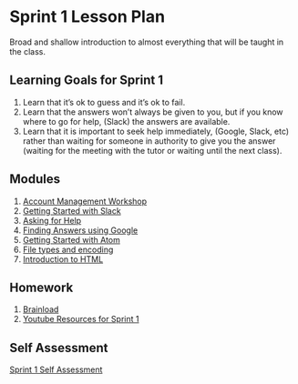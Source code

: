 # Sprint 1 Lesson Plan
Broad and shallow introduction to almost everything that will be taught in the class.

## Learning Goals for Sprint 1
1. Learn that it’s ok to guess and it’s ok to fail.
2. Learn that the answers won’t always be given to you, but if you know where to go for help, (Slack) the answers are available.
3. Learn that it is important to seek help immediately, (Google, Slack, etc) rather than waiting for someone in authority to give you the answer (waiting for the meeting with the tutor or waiting until the next class).


## Modules
1. [Account Management Workshop](../modules/account-management-workshop)
1. [Getting Started with Slack](../modules/getting-started-with-slack)
1. [Asking for Help](../modules/asking-for-help)
1. [Finding Answers using Google](../modules/finding-answers-using-google)
1. [Getting Started with Atom](../modules/getting-started-with-atom)
1. [File types and encoding](../modules/file-types-and-encoding)
1. [Introduction to HTML](../modules/intro-to-html)

## Homework
1. [Brainload](https://brentonstrine.github.io/brainload/)
1. [Youtube Resources for Sprint 1](./video-resources/sprint-1)

## Self Assessment
[Sprint 1 Self Assessment](./01-sprint-1-self-test)
